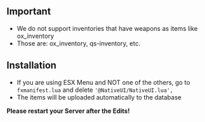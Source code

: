## Important
* We do not support inventories that have weapons as items like ox_inventory
* Those are: ox_inventory, qs-inventory, etc.

## Installation
* If you are using ESX Menu and NOT one of the others, go to `fxmanifest.lua` and delete `'@NativeUI/NativeUI.lua',`
* The items will be uploaded automatically to the database

**Please restart your Server after the Edits!**